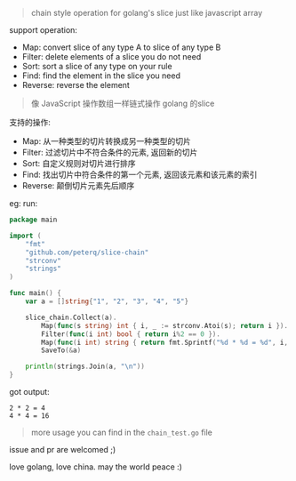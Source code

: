 > chain style operation for golang's slice just like javascript array

support operation:
 - Map:     convert slice of any type A to slice of any type B
 - Filter:  delete elements of a slice you do not need
 - Sort:    sort a slice of any type on your rule
 - Find:    find the element in the slice you need
 - Reverse: reverse the element
 
> 像 JavaScript 操作数组一样链式操作 golang 的slice

支持的操作:
 - Map:     从一种类型的切片转换成另一种类型的切片
 - Filter:  过滤切片中不符合条件的元素, 返回新的切片
 - Sort:    自定义规则对切片进行排序
 - Find:    找出切片中符合条件的第一个元素, 返回该元素和该元素的索引
 - Reverse: 颠倒切片元素先后顺序


eg: run:
```go
package main

import (
	"fmt"
	"github.com/peterq/slice-chain"
	"strconv"
	"strings"
)

func main() {
	var a = []string{"1", "2", "3", "4", "5"}

	slice_chain.Collect(a).
		Map(func(s string) int { i, _ := strconv.Atoi(s); return i }).
		Filter(func(i int) bool { return i%2 == 0 }).
		Map(func(i int) string { return fmt.Sprintf("%d * %d = %d", i, i, i*i) }).
		SaveTo(&a)

	println(strings.Join(a, "\n"))
}
```
got output: 
```
2 * 2 = 4
4 * 4 = 16
```

> more usage you can find in the `chain_test.go` file


issue and pr are welcomed ;)

love golang, love china. may the world peace :)
